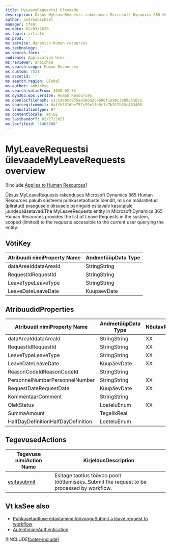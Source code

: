 ```yaml
---
title: MyLeaveRequestsi ülevaade
description: Üksus MyLeaveRequests rakenduses Microsoft Dynamics 365 Human Resources pakub süsteemi puhkusetaotluste loendit, mis on määratletud (piiratud) praegusele üksusele päringuid esitavale kasutajale juurdepääsetavad.
author: andreabichsel
manager: tfehr
ms.date: 02/03/2020
ms.topic: article
ms.prod: ''
ms.service: dynamics-human-resources
ms.technology: ''
ms.search.form: ''
audience: Application User
ms.reviewer: anbichse
ms.search.scope: Human Resources
ms.custom: 7521
ms.assetid: ''
ms.search.region: Global
ms.author: anbichse
ms.search.validFrom: 2020-02-03
ms.dyn365.ops.version: Human Resources
ms.openlocfilehash: c2c14a0cc935ad166a2c6600f1e96c3e09ab16ca
ms.sourcegitcommit: 6affb3316be757c99e1fe9c7c7b312b93c483408
ms.translationtype: HT
ms.contentlocale: et-EE
ms.lasthandoff: 02/17/2021
ms.locfileid: "5465506"
---
```

# <a name="myleaverequests-overview"></a><span data-ttu-id="164b1-103">MyLeaveRequestsi ülevaade</span><span class="sxs-lookup"><span data-stu-id="164b1-103">MyLeaveRequests overview</span></span>

[!include [Applies to Human Resources](../includes/applies-to-hr.md)]

<span data-ttu-id="164b1-104">Üksus MyLeaveRequests rakenduses Microsoft Dynamics 365 Human Resources pakub süsteemi puhkusetaotluste loendit, mis on määratletud (piiratud) praegusele üksusele päringuid esitavale kasutajale juurdepääsetavad.</span><span class="sxs-lookup"><span data-stu-id="164b1-104">The MyLeaveRequests entity in Microsoft Dynamics 365 Human Resources provides the list of Leave Requests in the system, scoped (limited) to the requests accessible to the current user querying the entity.</span></span>

## <a name="key"></a><span data-ttu-id="164b1-105">Võti</span><span class="sxs-lookup"><span data-stu-id="164b1-105">Key</span></span>

  | <span data-ttu-id="164b1-106">Atribuudi nimi</span><span class="sxs-lookup"><span data-stu-id="164b1-106">Property Name</span></span> | <span data-ttu-id="164b1-107">Andmetüüp</span><span class="sxs-lookup"><span data-stu-id="164b1-107">Data Type</span></span> |
  |---------------|-----------|
  | <span data-ttu-id="164b1-108">dataAreaId</span><span class="sxs-lookup"><span data-stu-id="164b1-108">dataAreaId</span></span>    | <span data-ttu-id="164b1-109">String</span><span class="sxs-lookup"><span data-stu-id="164b1-109">String</span></span>    |
  | <span data-ttu-id="164b1-110">RequestId</span><span class="sxs-lookup"><span data-stu-id="164b1-110">RequestId</span></span>     | <span data-ttu-id="164b1-111">String</span><span class="sxs-lookup"><span data-stu-id="164b1-111">String</span></span>    |
  | <span data-ttu-id="164b1-112">LeaveType</span><span class="sxs-lookup"><span data-stu-id="164b1-112">LeaveType</span></span>     | <span data-ttu-id="164b1-113">String</span><span class="sxs-lookup"><span data-stu-id="164b1-113">String</span></span>    |
  | <span data-ttu-id="164b1-114">LeaveDate</span><span class="sxs-lookup"><span data-stu-id="164b1-114">LeaveDate</span></span>     | <span data-ttu-id="164b1-115">Kuupäev</span><span class="sxs-lookup"><span data-stu-id="164b1-115">Date</span></span>      |
  
## <a name="properties"></a><span data-ttu-id="164b1-116">Atribuudid</span><span class="sxs-lookup"><span data-stu-id="164b1-116">Properties</span></span>

  | <span data-ttu-id="164b1-117">Atribuudi nimi</span><span class="sxs-lookup"><span data-stu-id="164b1-117">Property Name</span></span>     | <span data-ttu-id="164b1-118">Andmetüüp</span><span class="sxs-lookup"><span data-stu-id="164b1-118">Data Type</span></span> | <span data-ttu-id="164b1-119">Nõutav</span><span class="sxs-lookup"><span data-stu-id="164b1-119">Required</span></span> |
  |-------------------|-----------|----------|
  | <span data-ttu-id="164b1-120">dataAreaId</span><span class="sxs-lookup"><span data-stu-id="164b1-120">dataAreaId</span></span>        | <span data-ttu-id="164b1-121">String</span><span class="sxs-lookup"><span data-stu-id="164b1-121">String</span></span>    | <span data-ttu-id="164b1-122">X</span><span class="sxs-lookup"><span data-stu-id="164b1-122">X</span></span>        |
  | <span data-ttu-id="164b1-123">RequestId</span><span class="sxs-lookup"><span data-stu-id="164b1-123">RequestId</span></span>         | <span data-ttu-id="164b1-124">String</span><span class="sxs-lookup"><span data-stu-id="164b1-124">String</span></span>    | <span data-ttu-id="164b1-125">X</span><span class="sxs-lookup"><span data-stu-id="164b1-125">X</span></span>        |
  | <span data-ttu-id="164b1-126">LeaveType</span><span class="sxs-lookup"><span data-stu-id="164b1-126">LeaveType</span></span>         | <span data-ttu-id="164b1-127">String</span><span class="sxs-lookup"><span data-stu-id="164b1-127">String</span></span>    | <span data-ttu-id="164b1-128">X</span><span class="sxs-lookup"><span data-stu-id="164b1-128">X</span></span>        |
  | <span data-ttu-id="164b1-129">LeaveDate</span><span class="sxs-lookup"><span data-stu-id="164b1-129">LeaveDate</span></span>         | <span data-ttu-id="164b1-130">Kuupäev</span><span class="sxs-lookup"><span data-stu-id="164b1-130">Date</span></span>      | <span data-ttu-id="164b1-131">X</span><span class="sxs-lookup"><span data-stu-id="164b1-131">X</span></span>        |
  | <span data-ttu-id="164b1-132">ReasonCodeId</span><span class="sxs-lookup"><span data-stu-id="164b1-132">ReasonCodeId</span></span>      | <span data-ttu-id="164b1-133">String</span><span class="sxs-lookup"><span data-stu-id="164b1-133">String</span></span>    |          |
  | <span data-ttu-id="164b1-134">PersonnelNumber</span><span class="sxs-lookup"><span data-stu-id="164b1-134">PersonnelNumber</span></span>   | <span data-ttu-id="164b1-135">String</span><span class="sxs-lookup"><span data-stu-id="164b1-135">String</span></span>    | <span data-ttu-id="164b1-136">X</span><span class="sxs-lookup"><span data-stu-id="164b1-136">X</span></span>        |
  | <span data-ttu-id="164b1-137">RequestDate</span><span class="sxs-lookup"><span data-stu-id="164b1-137">RequestDate</span></span>       | <span data-ttu-id="164b1-138">Kuupäev</span><span class="sxs-lookup"><span data-stu-id="164b1-138">Date</span></span>      | <span data-ttu-id="164b1-139">X</span><span class="sxs-lookup"><span data-stu-id="164b1-139">X</span></span>        |
  | <span data-ttu-id="164b1-140">Kommentaar</span><span class="sxs-lookup"><span data-stu-id="164b1-140">Comment</span></span>           | <span data-ttu-id="164b1-141">String</span><span class="sxs-lookup"><span data-stu-id="164b1-141">String</span></span>    |          |
  | <span data-ttu-id="164b1-142">Olek</span><span class="sxs-lookup"><span data-stu-id="164b1-142">Status</span></span>            | <span data-ttu-id="164b1-143">Loetelu</span><span class="sxs-lookup"><span data-stu-id="164b1-143">Enum</span></span>      | <span data-ttu-id="164b1-144">X</span><span class="sxs-lookup"><span data-stu-id="164b1-144">X</span></span>        |
  | <span data-ttu-id="164b1-145">Summa</span><span class="sxs-lookup"><span data-stu-id="164b1-145">Amount</span></span>            | <span data-ttu-id="164b1-146">Tegelik</span><span class="sxs-lookup"><span data-stu-id="164b1-146">Real</span></span>      |          |
  | <span data-ttu-id="164b1-147">HalfDayDefinition</span><span class="sxs-lookup"><span data-stu-id="164b1-147">HalfDayDefinition</span></span> | <span data-ttu-id="164b1-148">Loetelu</span><span class="sxs-lookup"><span data-stu-id="164b1-148">Enum</span></span>      |          |

## <a name="actions"></a><span data-ttu-id="164b1-149">Tegevused</span><span class="sxs-lookup"><span data-stu-id="164b1-149">Actions</span></span>

 | <span data-ttu-id="164b1-150">Tegevuse nimi</span><span class="sxs-lookup"><span data-stu-id="164b1-150">Action Name</span></span>                               | <span data-ttu-id="164b1-151">Kirjeldus</span><span class="sxs-lookup"><span data-stu-id="164b1-151">Description</span></span>                                     |
 |-------------------------------------------|-------------------------------------------------|
 | [<span data-ttu-id="164b1-152">esita</span><span class="sxs-lookup"><span data-stu-id="164b1-152">submit</span></span>](hr-developer-api-myleaverequests-submit.md)   | <span data-ttu-id="164b1-153">Esitage taotlus töövoo poolt töötlemiseks..</span><span class="sxs-lookup"><span data-stu-id="164b1-153">Submit the request to be processed by workflow.</span></span> |

## <a name="see-also"></a><span data-ttu-id="164b1-154">Vt ka</span><span class="sxs-lookup"><span data-stu-id="164b1-154">See also</span></span>

- [<span data-ttu-id="164b1-155">Puhkusetaotluse edastamine töövoogu</span><span class="sxs-lookup"><span data-stu-id="164b1-155">Submit a leave request to workflow</span></span>](hr-developer-api-myleaverequests-submit.md)
- [<span data-ttu-id="164b1-156">Autentimine</span><span class="sxs-lookup"><span data-stu-id="164b1-156">Authentication</span></span>](hr-developer-api-authentication.md)

[!INCLUDE[footer-include](../includes/footer-banner.md)]